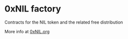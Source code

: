 # 0xNIL factory

Contracts for the NIL token and the related free distribution

More info at [0xNIL.org](http://0xNIL.org)

